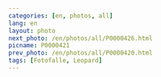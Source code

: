 ```yaml
---
categories: [en, photos, all]
lang: en
layout: photo
next_photo: /en/photos/all/P0000426.html
picname: P0000421
prev_photo: /en/photos/all/P0000420.html
tags: [Fotofalle, Leopard]
---
```

